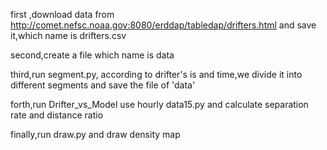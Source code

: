 

first ,download data from http://comet.nefsc.noaa.gov:8080/erddap/tabledap/drifters.html and save it,which name is drifters.csv

second,create a file which name is data

third,run segment.py, according to drifter's is and time,we divide it into different segments and save the file of 'data'

forth,run Drifter_vs_Model use hourly data15.py and calculate separation rate and distance ratio

finally,run draw.py and draw density map
